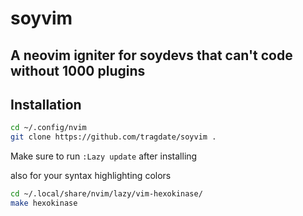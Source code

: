 # soyvim

## A neovim igniter for soydevs that can't code without 1000 plugins 

## Installation

```bash
cd ~/.config/nvim
git clone https://github.com/tragdate/soyvim .
```
Make sure to run `:Lazy update` after installing

also for your syntax highlighting colors
```bash
cd ~/.local/share/nvim/lazy/vim-hexokinase/
make hexokinase

